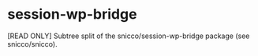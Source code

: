 # session-wp-bridge
[READ ONLY] Subtree split of the snicco/session-wp-bridge package (see snicco/snicco).
